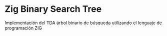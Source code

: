 # Zig Binary Search Tree

Implementación del TDA árbol binario de búsqueda utilizando el lenguaje de programación ZIG
